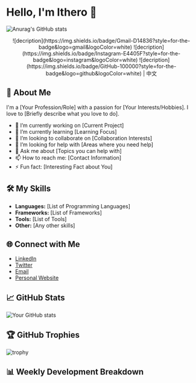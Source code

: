 # Hello, I'm lthero 👋

![Anurag's GitHub stats](https://github-readme-stats.vercel.app/api?username=lthero-big&show_icons=true&theme=ambient_gradient)

<p align="center"> ![decription](https://img.shields.io/badge/Gmail-D14836?style=for-the-badge&logo=gmail&logoColor=white) ![decription](https://img.shields.io/badge/Instagram-E4405F?style=for-the-badge&logo=instagram&logoColor=white)  ![decription](https://img.shields.io/badge/GitHub-100000?style=for-the-badge&logo=github&logoColor=white) 
| 中文</p>
  


## 🚀 About Me
I'm a [Your Profession/Role] with a passion for [Your Interests/Hobbies]. I love to [Briefly describe what you love to do].

- 🔭 I’m currently working on [Current Project]
- 🌱 I’m currently learning [Learning Focus]
- 👯 I’m looking to collaborate on [Collaboration Interests]
- 🤔 I’m looking for help with [Areas where you need help]
- 💬 Ask me about [Topics you can help with]
- 📫 How to reach me: [Contact Information]
- ⚡ Fun fact: [Interesting Fact about You]

## 🛠️ My Skills
- **Languages:** [List of Programming Languages]
- **Frameworks:** [List of Frameworks]
- **Tools:** [List of Tools]
- **Other:** [Any other skills]

## 🌐 Connect with Me
- [LinkedIn](your-linkedin-profile)
- [Twitter](your-twitter-profile)
- [Email](mailto:your-email@example.com)
- [Personal Website](your-website-url)

## 📈 GitHub Stats
![Your GitHub stats](https://github-readme-stats.vercel.app/api?username=your-username&show_icons=true&theme=radical)

## 🏆 GitHub Trophies
![trophy](https://github-profile-trophy.vercel.app/?username=your-username&theme=onedark)

## 📊 Weekly Development Breakdown
<!--START_SECTION:waka-->
<!--END_SECTION:waka-->
